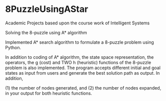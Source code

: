 # 8PuzzleUsingAStar

Academic Projects based upon the course work of Intelligent Systems

Solving the 8-puzzle using A* algorithm

Implemented A* search algorithm to formulate a 8-puzzle problem using Python.

In addition to coding of A* algorithm, the state space representation, the
operators, the g (cost) and TWO h (heuristic) functions of the 8-puzzle problem is also implemented. The program
accepts different initial and goal states as input from users and generate the best
solution path as output. In addition, 

(1) the number of nodes generated, and 
(2) the number of nodes expanded, in your output for both heuristic functions.
